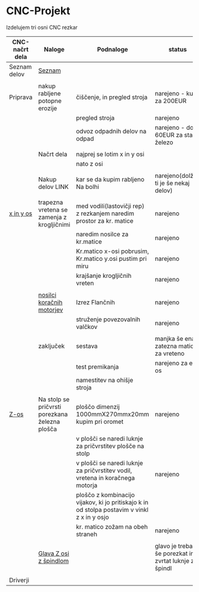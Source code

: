 # CNC-Projekt

Izdelujem tri osni CNC rezkar


| CNC-načrt dela      | Naloge                                                                 | Podnaloge                                                               |status                                   |
|---------------------|------------------------------------------------------------------------|-------------------------------------------------------------------------|-----------------------------------------|
| Seznam delov        | [Seznam](https://github.com/dolnleon/CNC-Projekt/blob/main/SeznamDelov.md) |                                                                     |                                         |
|                     |                                                                        |                                                                         |                                         |
| Priprava            | nakup rabljene potopne erozije                                         | čiščenje, in pregled stroja                                             | narejeno - kupil za 200EUR              |
|                     |                                                                        | pregled stroja                                                          | narejeno                                |
|                     |                                                                        | odvoz odpadnih delov na odpad                                           | narejeno - dobil 60EUR za staro železo  |
|                     |                                                                        |                                                                         |                                         |
|                     | Načrt dela                                                             | najprej se lotim x in y osi                                             |                                         |
|                     |                                                                        | nato z osi                                                              |                                         |
|                     |                                                                        |                                                                         |                                         |
|                     | Nakup delov LINK                                                       | kar se da kupim rabljeno Na bolhi                                       | narejeno(dolžen ti je še nekaj delov)   |
|                     |                                                                        |                                                                         |                                         |
| [x in y os](https://github.com/dolnleon/CNC-Projekt/tree/main/X%2C%20Y-os) | trapezna vretena se zamenja z krogljičnimi | med vodili(lastovičji rep) z rezkanjem naredim prostor za kr. matice | narejeno        |
|                     |                                                                        | naredim nosilce za kr.matice                                            | narejeno                                |
|                     |                                                                        | Kr.matico x-osi pobrusim, Kr.matico y.osi pustim pri miru               | narejeno                                |
|                     |                                                                        | krajšanje krogljičnih vreten                                            | narejeno                                |
|                     |                                                                        |                                                                         |                                         |
|                     | [nosilci koračnih motorjev](https://github.com/dolnleon/CNC-Projekt/tree/main/X%2C%20Y-os/NosilciKoracnihMotorjev) | Izrez Flančnih              | narejeno                                |
|                     |                                                                        | struženje povezovalnih valčkov                                          | narejeno                                |
|                     |                                                                        |                                                                         |                                         |
|                     | zaključek                                                              | sestava                                                                 | manjka še ena zatezna matica za vreteno |
|                     |                                                                        | test premikanja                                                         | narejeno za eno os                      |
|                     |                                                                        | namestitev na ohišje stroja                                             |                                         |
|                     |                                                                        |                                                                         |                                         |
| [Z-os](https://github.com/dolnleon/CNC-Projekt/tree/main/Z-os) | Na stolp se pričvrsti porezkana železna plošča | ploščo dimenzij 1000mmX270mmx20mm kupim pri oromet   | narejeno                                |
|                     |                                                                        | v plošči se naredi luknje za pričvrstitev plošče na stolp               |                                         |
|                     |                                                                        | v plošči se naredi luknje za pričvrstitev vodil, vretena in koračnega motorja| narejeno                           |
|                     |                                                                        | ploščo z kombinacijo vijakov, ki jo pritiskajo k in od stolpa postavim v vinkl z x in y osjo |                    |
|                     |                                                                        | kr. matico zožam na obeh straneh                                        | narejeno                                |
|                     |                                                                        |                                                                         |                                         |
|                     | [Glava Z osi z špindlom](https://github.com/dolnleon/CNC-Projekt/tree/main/Glava) |                                                              | glavo je treba še porezkat in zvrtat luknje za špindl |
|                     |                                                                        |                                                                         |                                         |
| Driverji            |                                                                        |                                                                         |                                         |
